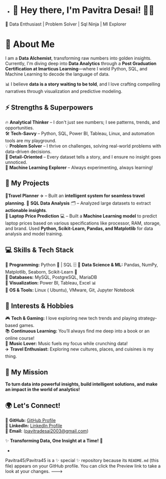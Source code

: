 - # 🚀 Hey there, I'm Pavitra Desai! 👩‍💻  
🔹 Data Enthusiast | Problem Solver | Sql Ninja | Ml Explorer
# 🌟 About Me  
I am a **Data Alchemist**, transforming raw numbers into golden insights. Currently, I'm diving deep into **Data Analytics** through a **Post Graduation Certification at Imarticus Learning**—where I wield Python, SQL, and Machine Learning to decode the language of data.  

📊 I believe **data is a story waiting to be told**, and I love crafting compelling narratives through visualization and predictive modeling.  

## ⚡ Strengths & Superpowers  
🔥 **Analytical Thinker** – I don't just see numbers; I see patterns, trends, and opportunities.  
🛠️ **Tech-Savvy** – Python, SQL, Power BI, Tableau, Linux, and automation tools are my playground.  
💡 **Problem Solver** – I thrive on challenges, solving real-world problems with data-driven decisions.  
🎯 **Detail-Oriented** – Every dataset tells a story, and I ensure no insight goes unnoticed.  
🤖 **Machine Learning Explorer** – Always experimenting, always learning!  

## 🔬 My Projects

📌**Travel Planner** ✈️ – Built an **intelligent system for seamless travel planning**. 
📌 **SQL Data Analysis** 🗂️ – Analyzed large datasets to extract **actionable insights**.  
📌 **Laptop Price Prediction** 💻 – Built a **Machine Learning model** to predict laptop prices based on various specifications like processor, RAM, storage, and brand. Used **Python, Scikit-Learn, Pandas, and Matplotlib** for data analysis and model training.  

## 💻 Skills & Tech Stack  
🔹 **Programming:** Python 🐍 | SQL 🗄️ 
🔹 **Data Science & ML:** Pandas, NumPy, Matplotlib, Seaborn, Scikit-Learn 🤖  
🔹 **Databases:** MySQL, PostgreSQL, MariaDB  
🔹 **Visualization:** Power BI, Tableau, Excel 📊  
🔹 **OS & Tools:** Linux ( Ubuntu), VMware, Git, Jupyter Notebook  

## 🎨 Interests & Hobbies  
🎮 **Tech & Gaming:** I love exploring new tech trends and playing strategy-based games.  
📚 **Continuous Learning:** You’ll always find me deep into a book or an online course!  
🎵 **Music Lover:** Music fuels my focus while crunching data!  
✈️ **Travel Enthusiast:** Exploring new cultures, places, and cuisines is my thing.  

## 🚀 My Mission  
**To turn data into powerful insights, build intelligent solutions, and make an impact in the world of analytics!**  

## 🌍 Let's Connect!  
🔗 **GitHub:** [GitHub Profile](https://github.com/Pavitra45)  
💼 **LinkedIn:** [LinkedIn Profile](www.linkedin.com/in/pavitra-desai-4bb1b82a7)  
📩 **Email:** (pavitradesai2003@gmail.com)

✨ **Transforming Data, One Insight at a Time!** 🚀  

- 
















Pavitra45/Pavitra45 is a ✨ special ✨ repository because its `README.md` (this file) appears on your GitHub profile.
You can click the Preview link to take a look at your changes.
--->
